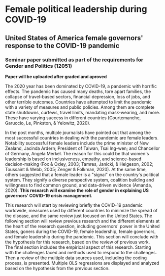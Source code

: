 # Female political leadership during COVID-19 
## United States of America female governors' response to the COVID-19 pandemic 
### Seminar paper submitted as part of the requirements for Gender and Politics (12051)

**Paper will be uploaded after graded and aproved**

The 2020 year has been dominated by COVID-19, a pandemic with horrific effects. The pandemic has caused many deaths, tore apart families, the collapse of travel-based sectors, financial depression, loss of jobs, and other terrible outcomes. Countries have attempted to limit the pandemic with a variety of measures and public policies. Among them are complete state shutdowns, curfews, travel limits, mandating mask-wearing, and more. These have varying success in different countries  (Courtemanche, Garuccio, Le, Pinkston, & Yelowitz, 2020). 

In the post months, multiple journalists have pointed out that among the most successful countries in dealing with the pandemic are female leaders. Notability successful female leaders include the prime minister of New Zealand, Jacinda Ardern; President of Taiwan, Tsai Ing-wen; and Chancellor of Germany, Angela Merkel. The reason for this could be that women's leadership is based on inclusiveness, empathy, and science-based decision-making (Fox & Oxley, 2003; Tamres, Janicki, & Helgeson, 2002; Toussaint & Webb, 2005; Zenger & Folkman, 2020). At the same time, others suggested that a female leader is a "signal" on the country's political system. They signify a diverse perspective system, coalition building and willingness to find common ground, and data-driven evidence  (Amanda, 2020). **This research will examine the role of gender in explaining US governors' COVID-19 crisis management.** 

This research will start by reviewing briefly the COVID-19 pandemic worldwide, measures used by different countries to minimize the spread of the disease, and the same review just focused on the United States. The following section will review previous research and the different elements at the heart of the research question, including governors' power in the United States, goners during the COVID-19, female leadership, female governors, and female leadership during the pandemic. This section will conclude with the hypothesis for this research, based on the review of previous work.  
The final section includes the empirical aspect of this research. Starting with the challenges faced and methods used to respond to the challenges. Then a review of the multiple data sources used, including the coding process, is presented. Multiple OLS regressions are displayed and analyzed based on the hypothesis from the previous section.
